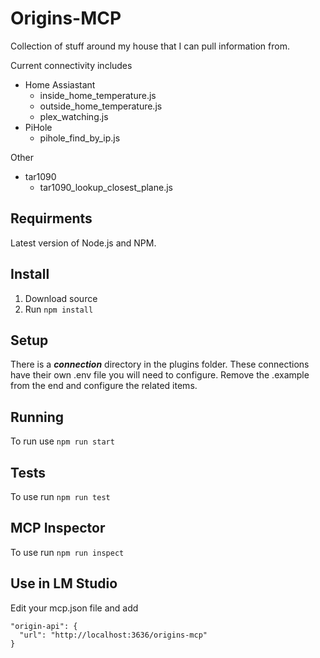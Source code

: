 # Origins-MCP
Collection of stuff around my house that I can pull information from. 

Current connectivity includes
* Home Assiastant
  * inside_home_temperature.js
  * outside_home_temperature.js
  * plex_watching.js
* PiHole
  * pihole_find_by_ip.js

Other
* tar1090
  * tar1090_lookup_closest_plane.js 


## Requirments
Latest version of Node.js and NPM.

## Install
1. Download source
2. Run ````npm install````

## Setup
There is a ***connection*** directory in the plugins folder. These connections have their own .env file you will need to configure. Remove the .example from the end and configure the related items.

## Running
To run use ````npm run start````

## Tests
To use run ````npm run test````

## MCP Inspector
To use run ````npm run inspect````

## Use in LM Studio
Edit your mcp.json file and add

    "origin-api": {
      "url": "http://localhost:3636/origins-mcp"
    }

